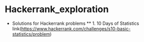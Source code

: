 # Hackerrank_exploration
* Solutions for Hackerrank problems
** 1. 10 Days of Statistics link(https://www.hackerrank.com/challenges/s10-basic-statistics/problem)
